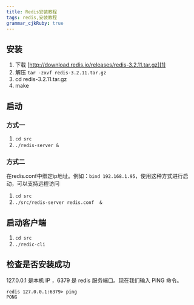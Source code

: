 ```yaml
---
title: Redis安装教程 
tags: redis,安装教程
grammar_cjkRuby: true
---
```


## 安装

1. 下载 [http://download.redis.io/releases/redis-3.2.11.tar.gz][1]
2. 解压 `tar -zxvf redis-3.2.11.tar.gz`
3. cd redis-3.2.11.tar.gz
4. make

## 启动

### 方式一

1. `cd src`
2. `./redis-server &`

### 方式二
在redis.conf中绑定ip地址。例如：`bind 192.168.1.95`，使用这种方式进行启动，可以支持远程访问
1. `cd src`
2. `./src/redis-server redis.conf  &`

## 启动客户端

1. `cd src`
2. `./redic-cli`

## 检查是否安装成功

127.0.0.1 是本机 IP ，6379 是 redis 服务端口。现在我们输入 PING 命令。
``` shell
redis 127.0.0.1:6379> ping
PONG
```

  [1]: http://download.redis.io/releases/redis-3.2.11.tar.gz
